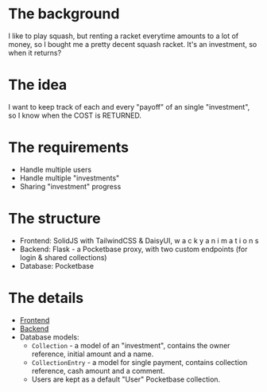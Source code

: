 # The background

I like to play squash, but renting a racket everytime amounts to a lot of money, so I bought me a pretty decent squash racket. It's an investment, so when it returns?

# The idea

I want to keep track of each and every "payoff" of an single "investment", so I know when the COST is RETURNED.

# The requirements

- Handle multiple users
- Handle multiple "investments"
- Sharing "investment" progress

# The structure

- Frontend: SolidJS with TailwindCSS & DaisyUI, w a c k y  a n i m a t i o n s
- Backend: Flask - a Pocketbase proxy, with two custom endpoints (for login & shared collections)
- Database: Pocketbase

# The details
 
- [Frontend](./frontend/README.md)
- [Backend](./backend/README.md)
- Database models:
    - `Collection` - a model of an "investment", contains the owner reference, initial amount and a name.
    - `CollectionEntry` - a model for single payment, contains collection reference, cash amount and a comment.
    - Users are kept as a default "User" Pocketbase collection.
